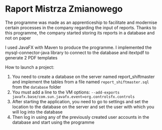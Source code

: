 # Raport Mistrza Zmianowego
 
The programme was made as an apprenticeship to facilitate and modernise certain processes in the company regarding the input of reports. Thanks to this programme, the company started storing its reports in a database and not on paper

I used JavaFX with Maven to produce the programme. I implemented the mysql-connector-java library to connect to the database and itextpdf to generate 2 PDF templates

How to launch a project:<br>
1. You need to create a database on the server named report_shiftmaster and implement the tables from a file named <code>report_shiftmaster.sql</code> from the <code>database</code> folder<br>
2. You must add a line to the VM options: <code>--add-exports javafx.base/com.sun.javafx.event=org.controlsfx.controls</code><br>
3. After starting the application, you need to go to settings and set the location to the database on the server and set the user with which you will log into the database<br>
4. Then log in using any of the previously created user accounts in the database and start using the programme<br>
